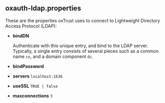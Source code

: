 
## oxauth-ldap.properties

These are the properties oxTrust uses to connect to Lightweight Directory Access Protocol (LDAP):

 * __bindDN__

   Authenticate with this unique entry, and bind to the LDAP server.
   Typically, a single entry consists of several pieces such as a common
   name `cn`, and a domain component `dc`.

 * __bindPassword__

 * __servers__ `localhost:1636`

 * __useSSL__ `TRUE | false`

 * __maxconnections__ `3`

